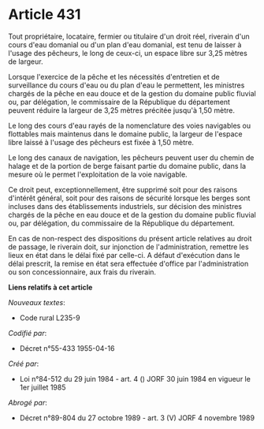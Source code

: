 # Article 431

Tout propriétaire, locataire, fermier ou titulaire d'un droit réel, riverain d'un cours d'eau domanial ou d'un plan d'eau
domanial, est tenu de laisser à l'usage des pêcheurs, le long de ceux-ci, un espace libre sur 3,25 mètres de largeur.

Lorsque l'exercice de la pêche et les nécessités d'entretien et de surveillance du cours d'eau ou du plan d'eau le
permettent, les ministres chargés de la pêche en eau douce et de la gestion du domaine public fluvial ou, par délégation, le
commissaire de la République du département peuvent réduire la largeur de 3,25 mètres précitée jusqu'à 1,50 mètre.

Le long des cours d'eau rayés de la nomenclature des voies navigables ou flottables mais maintenus dans le domaine public, la
largeur de l'espace libre laissé à l'usage des pêcheurs est fixée à 1,50 mètre.

Le long des canaux de navigation, les pêcheurs peuvent user du chemin de halage et de la portion de berge faisant partie du
domaine public, dans la mesure où le permet l'exploitation de la voie navigable.

Ce droit peut, exceptionnellement, être supprimé soit pour des raisons d'intérêt général, soit pour des raisons de sécurité
lorsque les berges sont incluses dans des établissements industriels, sur décision des ministres chargés de la pêche en eau
douce et de la gestion du domaine public fluvial ou, par délégation, du commissaire de la République du département.

En cas de non-respect des dispositions du présent article relatives au droit de passage, le riverain doit, sur injonction de
l'administration, remettre les lieux en état dans le délai fixé par celle-ci. A défaut d'exécution dans le délai prescrit, la
remise en état sera effectuée d'office par l'administration ou son concessionnaire, aux frais du riverain.

**Liens relatifs à cet article**

_Nouveaux textes_:

  - Code rural L235-9

_Codifié par_:

  - Décret n°55-433 1955-04-16

_Créé par_:

  - Loi n°84-512 du 29 juin 1984 - art. 4 () JORF 30 juin 1984 en vigueur le 1er juillet 1985

_Abrogé par_:

  - Décret n°89-804 du 27 octobre 1989 - art. 3 (V) JORF 4 novembre 1989
